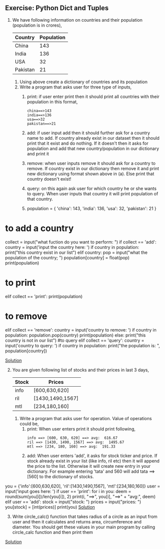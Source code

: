## Exercise: Python Dict and Tuples

1. We have following information on countries and their population (population is in crores),

    |Country|Population|
    |-------|----------|
    |China|143|
    |India|136|
    |USA|32|
    |Pakistan|21|
    1. Using above create a dictionary of countries and its population
    2. Write a program that asks user for three type of inputs,
        1. print: if user enter print then it should print all countries with their population in this format,
            ```
            china==>143
            india==>136
            usa==>32
            pakistan==>21
            ```
            
        1. add: if user input add then it should further ask for a country name to add. If country already exist in our dataset then it should print that it exist and do nothing. If it doesn't then it asks for population and add that new country/population in our dictionary and print it
        2. remove: when user inputs remove it should ask for a country to remove. If country exist in our dictionary then remove it and print new dictionary using format shown above in (a). Else print that country doesn't exist!
        3. query: on this again ask user for which country he or she wants to query. When user inputs that country it will print population of that country.
        4. population = {
    'china': 143,
    'india': 136,
    'usa': 32,
    'pakistan': 21
}

# to add a country 
collect = input("what fuction do you want to perform: ")
if collect == 'add':
    country = input('input the country here: ')
    if country in population:
        print("this country exist in our list")
    elif country:
        pop = input("what the population of the country; ")
        population[country] = float(pop)
        print(population)
# to print 
elif collect == 'print':
    print(population)

# to remove
elif collect == 'remove':
    country = input('country to remove: ')
    if country in population:
        population.pop(country)
        print(population)
    else:
        print("this country is not in our list")
#to query
elif collect == 'query':
    country = input('country to query: ')
    if country in population:
        print("the population is: ", population[country])

[Solution](https://github.com/codebasics/py/blob/master/Basics/Exercise/11_dict_tuples/11_dict_exercise_1_country_population.py)

2. You are given following list of stocks and their prices in last 3 days,

    |Stock|Prices|
    |-------|----------|
    |info|[600,630,620]|
    |ril|[1430,1490,1567]|
    |mtl|[234,180,160]|

    1. Write a program that asks user for operation. Value of operations could be,
        1. print: When user enters print it should print following,
            ```
            info ==> [600, 630, 620] ==> avg:  616.67
            ril ==> [1430, 1490, 1567] ==> avg:  1495.67
            mtl ==> [234, 180, 160] ==> avg:  191.33
            ```
        2. add: When user enters 'add', it asks for stock ticker and price. If stock already exist in your list (like info, ril etc) then it will append the price to the list. Otherwise it will create new entry in your dictionary. For example entering 'tata' and 560 will add tata ==> [560] to the dictionary of stocks.

you = {'info':[600,630,620],
    'ril':[1430,1490,1567],
    'mtl':[234,180,160]}
user = input('input goes here: ')
if user == 'print':
    for i in you:
     deem = round(sum(you[i])/len(you[i]), 2)
     print(i, "==>", you[i], "==>" + "avg:", deem)
elif user == 'add':
    stock = input("stock: ")
    prices = input("prices: ")
    you[stock] = [int(prices)]
    print(you)
[Solution](https://github.com/codebasics/py/blob/master/Basics/Exercise/11_dict_tuples/11_dict_exercise_2_stocks.py)

3. Write circle_calc() function that takes radius of a circle as an input from user and then it calculates and returns area, circumference and diameter. You should get these values in your main program by calling circle_calc function and then print them

[Solution](https://github.com/codebasics/py/blob/master/Basics/Exercise/11_dict_tuples/11_dict_exercise_3_circle.py)
